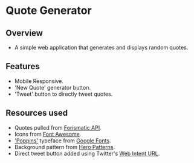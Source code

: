 # Quote Generator

## Overview
* A simple web application that generates and displays random quotes.

## Features
* Mobile Responsive.
* 'New Quote' generator button.
* 'Tweet' button to directly tweet quotes.

## Resources used
* Quotes pulled from [Forismatic API](https://forismatic.com/en/api/).
* Icons from [Font Awesome](https://fontawesome.com/).
* ['Poppins'](https://fonts.google.com/specimen/Poppins) typeface from [Google Fonts](https://fonts.google.com/).
* Background pattern from [Hero Patterns](https://www.heropatterns.com/).
* Direct tweet button added using Twitter's [Web Intent URL](https://developer.twitter.com/en/docs/twitter-for-websites/tweet-button/guides/web-intent).
